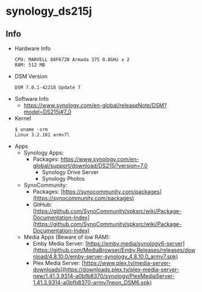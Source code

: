 # synology_ds215j

## Info
- Hardware Info
  ```
  CPU: MARVELL 88F6720 Armada 375 0.8GHz x 2
  RAM: 512 MB
  ```
- DSM Version
  ```
  DSM 7.0.1-42218 Update 7
  ```
- Software Info
  *  https://www.synology.com/en-global/releaseNote/DSM?model=DS215j#7_0
- Kernel
  ```
  $ uname -srm
  Linux 3.2.101 armv7l
  ```
- Apps
  * Synology Apps:
    * Packages: https://www.synology.com/en-global/support/download/DS215j?version=7.0
      * Synology Drive Server
      * Synology Photos
  * SynoCommunity:
    * Packages: [https://synocommunity.com/packages](https://synocommunity.com/packages)
    * GitHub: [https://github.com/SynoCommunity/spksrc/wiki/Package-Documentation-Index](https://github.com/SynoCommunity/spksrc/wiki/Package-Documentation-Index)
  * Media Apps (Beware of low RAM):
    * Emby Media Server: [https://emby.media/synology6-server](https://github.com/MediaBrowser/Emby.Releases/releases/download/4.8.10.0/emby-server-synology_4.8.10.0_armv7.spk)
    * Plex Media Server: [https://www.plex.tv/media-server-downloads](https://downloads.plex.tv/plex-media-server-new/1.41.3.9314-a0bfb8370/synology/PlexMediaServer-1.41.3.9314-a0bfb8370-armv7neon_DSM6.spk)
